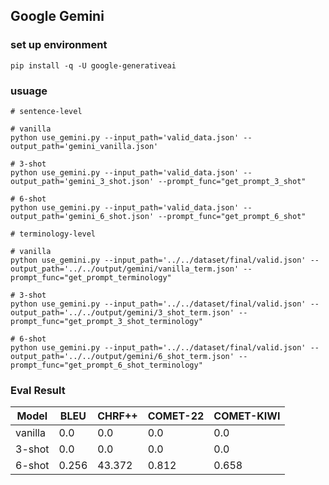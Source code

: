 ## Google Gemini
### set up environment
```shell
pip install -q -U google-generativeai
```

### usuage
```shell
# sentence-level

# vanilla
python use_gemini.py --input_path='valid_data.json' --output_path='gemini_vanilla.json'

# 3-shot
python use_gemini.py --input_path='valid_data.json' --output_path='gemini_3_shot.json' --prompt_func="get_prompt_3_shot"

# 6-shot
python use_gemini.py --input_path='valid_data.json' --output_path='gemini_6_shot.json' --prompt_func="get_prompt_6_shot"

# terminology-level

# vanilla
python use_gemini.py --input_path='../../dataset/final/valid.json' --output_path='../../output/gemini/vanilla_term.json' --prompt_func="get_prompt_terminology"

# 3-shot
python use_gemini.py --input_path='../../dataset/final/valid.json' --output_path='../../output/gemini/3_shot_term.json' --prompt_func="get_prompt_3_shot_terminology"

# 6-shot
python use_gemini.py --input_path='../../dataset/final/valid.json' --output_path='../../output/gemini/6_shot_term.json' --prompt_func="get_prompt_6_shot_terminology"
```

### Eval Result
| Model | BLEU | CHRF++ | COMET-22 | COMET-KIWI |
| --- | --- | --- | --- | --- |
| vanilla | 0.0 | 0.0 | 0.0 | 0.0 |
| 3-shot | 0.0 | 0.0 | 0.0 | 0.0 |
| 6-shot | 0.256 | 43.372 | 0.812 | 0.658 |

